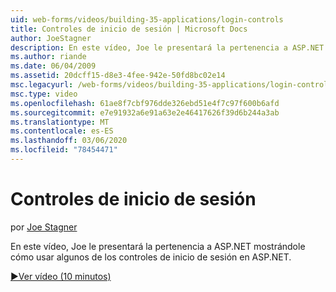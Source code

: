 ```yaml
---
uid: web-forms/videos/building-35-applications/login-controls
title: Controles de inicio de sesión | Microsoft Docs
author: JoeStagner
description: En este vídeo, Joe le presentará la pertenencia a ASP.NET mostrándole cómo usar algunos de los controles de inicio de sesión en ASP.NET.
ms.author: riande
ms.date: 06/04/2009
ms.assetid: 20dcff15-d8e3-4fee-942e-50fd8bc02e14
msc.legacyurl: /web-forms/videos/building-35-applications/login-controls
msc.type: video
ms.openlocfilehash: 61ae8f7cbf976dde326ebd51e4f7c97f600b6afd
ms.sourcegitcommit: e7e91932a6e91a63e2e46417626f39d6b244a3ab
ms.translationtype: MT
ms.contentlocale: es-ES
ms.lasthandoff: 03/06/2020
ms.locfileid: "78454471"
---
```

# <a name="login-controls"></a>Controles de inicio de sesión

por [Joe Stagner](https://github.com/JoeStagner)

En este vídeo, Joe le presentará la pertenencia a ASP.NET mostrándole cómo usar algunos de los controles de inicio de sesión en ASP.NET.

[&#9654;Ver vídeo (10 minutos)](https://channel9.msdn.com/Blogs/ASP-NET-Site-Videos/login-controls)
